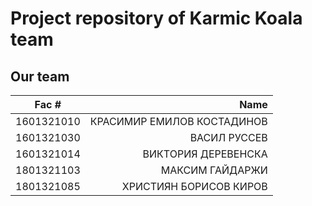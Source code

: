 # Project repository of Karmic Koala team

## Our team

| Fac #      |                       Name |
| ---------- | -------------------------: |
| 1601321010 | КРАСИМИР ЕМИЛОВ КОСТАДИНОВ |
| 1601321030 |               ВАСИЛ РУССЕВ |
| 1601321014 |        ВИКТОРИЯ ДЕРЕВЕНСКА |
| 1801321103 |            МАКСИМ ГАЙДАРЖИ |
| 1801321085 |     ХРИСТИЯН БОРИСОВ КИРОВ |
